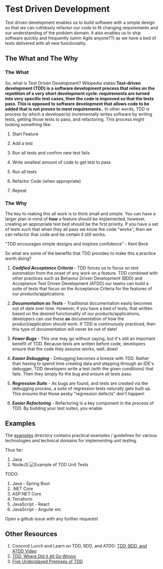 # Test Driven Development

Test driven development enables us to build software with a simple design so that we can ruthlessly refactor our code to fit changing requirements and our understanding of the problem domain. It also enables us to ship software quickly and frequently (umm Agile anyone??) as we have a bed of tests delivered with all new functionality.

## The What and The Why

### The What

So, what is Test Driven Development? Wikipedia states: **​​Test-driven development (TDD) is a software development process that relies on the repetition of a very short development cycle: requirements are turned into very specific test cases, then the code is improved so that the tests pass. This is opposed to software development that allows code to be added that is not proven to meet requirements.**. In other words, TDD is process by which a developer(s) incrementally writes software by writing tests, getting those tests to pass, and refactoring. This process might looking something like:

1. Start Feature​

2. Add a test​

3. Run all tests and confirm new test fails​

4. Write smallest amount of code to get test to pass​

5. Run all tests​

6. Refactor Code (when appropriate)

7. Repeat

### The Why

The key to making this all work is to think small and simple. You can have a larger plan in mind of **how** a feature should be implemented, however, creating an appropriate test bed should be the first priority. If you have a set of tests such that when they all pass we know the code "works", then we can refactor that code and be certain it still works.

"TDD encourages simple designs and inspires confidence" - Kent Beck

So what are some of the benefits that TDD provides to make this a practice worth doing?

1. ***Codified Acceptance Criteria*** - TDD forces us to focus on test automation from the onset of any work on a feature. TDD combined with other practices such as Behavior Driven Development (BDD) and Acceptance Test Driven Development (ATDD) our teams can build a suite of tests that focus on the Acceptance Criteria for the features of our products/applications.

2. ***Documentation as Tests*** - Traditional documentation easily becomes out of date over time. However, if you have a bed of tests, that written based on the desired functionality of our products/applications, developers can use these **as** documentation of how the product/application should work. If TDD is continuously practiced, then this type of documentation will never be out of date!

3. ***Fewer Bugs*** - This one may go without saying, but it's still an important benefit of TDD. Because tests are written before code, developers ensure that the code they assume works, well..does!

4. ***Easier Debugging*** - Debugging becomes a breeze with TDD. Rather than having to spend time creating data and stepping through an IDE's debugger, TDD developers write a test (with the given conditions) that fails. Then they simply fix the bug and ensure all tests pass.

5. ***Regression Suite*** - As bugs are found, and tests are created via the debugging process, a suite of regression tests naturally gets built up. This ensures that those pesky "regression defects" don't happen!

6. ***Easier Refactoring*** - Refactoring is a key component in the process of TDD. By building your test suites, you enable 

## Examples

The [examples](examples) directory contains practical examples / guidelines for various technologies and technical domains for implementing unit testing.

Thus far:

1. Java
2. NodeJS
   ![Example of TDD Unit Tests](examples/node-ts-express-demo/node-ts-express-tdd.gif)

TODO:

1. Java - Spring Boot
2. .NET Core
3. ASP.NET Core
4. Terraform
5. JavaScript - React
6. JavaScript - Angular
etc

Open a github issue with any further requests!

## Other Resources

1. Concord Lunch and Learn on TDD, BDD, and ATDD: [TDD, BDD, and ATDD Video](https://concordusa1.sharepoint.com/Shared%20Documents/Forms/AllItems.aspx?sortField=Created&isAscending=false&id=%2FShared%20Documents%2FDelivery%20%282020%29%2FConcord%20Lunch%20%26%20Learns%2FLunch%20%26%20Learns%20%28All%29%2FLunch%20and%20Learn%20Videos%2FTDD%2C%20BDD%20ATDD%20Andrew%20Larsen%2006262020%2Emp4&parent=%2FShared%20Documents%2FDelivery%20%282020%29%2FConcord%20Lunch%20%26%20Learns%2FLunch%20%26%20Learns%20%28All%29%2FLunch%20and%20Learn%20Videos)
2. [TDD, Where Did it All Go Wrong](https://www.youtube.com/embed/EZ05e7EMOLM)
3. [Five Underplayed Premises of TDD](https://www.geepawhill.org/2018/01/18/five-underplayed-premises-of-tdd-2/)
